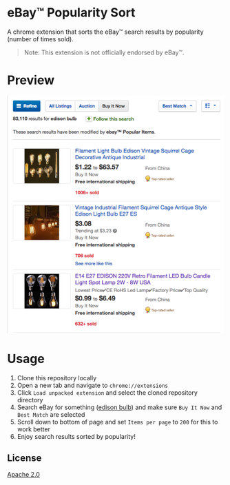 # eBay™ Popularity Sort

A chrome extension that sorts the eBay™ search results by popularity (number of times sold).

> Note: This extension is not officially endorsed by eBay™.

# Preview

<img src="assets/img/preview.png" width="550">

# Usage

1. Clone this repository locally
2. Open a new tab and navigate to `chrome://extensions`
3. Click `Load unpacked extension` and select the cloned repository directory
4. Search eBay for something ([edison bulb](http://www.ebay.com/sch/i.html?LH_BIN=1&_from=R40&_sacat=0&_sop=12&_nkw=edison+bulb&_ipg=200&rt=nc)) and make sure `Buy It Now` and `Best Match` are selected
5. Scroll down to bottom of page and set `Items per page` to `200` for this to work better
6. Enjoy search results sorted by popularity!

## License

[Apache 2.0](LICENSE)
